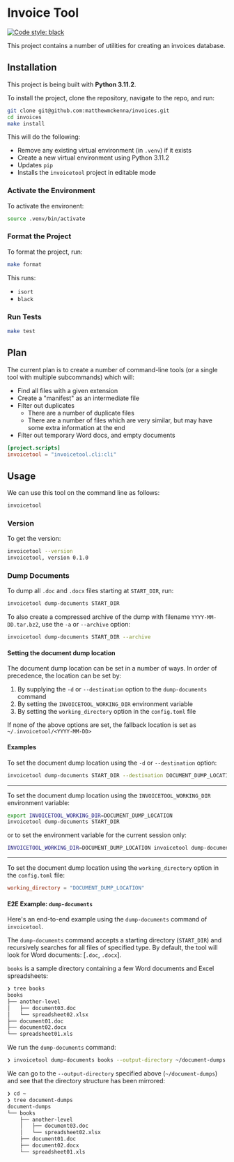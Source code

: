 # Invoice Tool

[![Code style: black](https://img.shields.io/badge/code%20style-black-000000.svg)](https://github.com/psf/black)

This project contains a number of utilities for creating an invoices database.

## Installation

This project is being built with **Python 3.11.2**.

To install the project, clone the repository, navigate to the repo, and run:

```zsh
git clone git@github.com:matthewmckenna/invoices.git
cd invoices
make install
```

This will do the following:

- Remove any existing virtual environment (in `.venv`) if it exists
- Create a new virtual environment using Python 3.11.2
- Updates `pip`
- Installs the `invoicetool` project in editable mode

### Activate the Environment

To activate the environent:

```zsh
source .venv/bin/activate
```

### Format the Project

To format the project, run:

```zsh
make format
```

This runs:
- `isort`
- `black`

### Run Tests

```zsh
make test
```

## Plan

The current plan is to create a number of command-line tools (or a single tool with multiple subcommands) which will:

- Find all files with a given extension
- Create a "manifest" as an intermediate file
- Filter out duplicates
  - There are a number of duplicate files
  - There are a number of files which are very similar, but may have some extra information at the end
- Filter out temporary Word docs, and empty documents

```toml
[project.scripts]
invoicetool = "invoicetool.cli:cli"
```

## Usage

We can use this tool on the command line as follows:

```zsh
invoicetool
```

### Version

To get the version:

```zsh
invoicetool --version
invoicetool, version 0.1.0
```


### Dump Documents

To dump all `.doc` and `.docx` files starting at `START_DIR`, run:


```zsh
invoicetool dump-documents START_DIR
```

To also create a compressed archive of the dump with filename `YYYY-MM-DD.tar.bz2`, use the `-a` or `--archive` option:

```zsh
invoicetool dump-documents START_DIR --archive
```

#### Setting the document dump location

The document dump location can be set in a number of ways.
In order of precedence, the location can be set by:

1. By supplying the `-d` or `--destination` option to the `dump-documents` command
2. By setting the `INVOICETOOL_WORKING_DIR` environment variable
3. By setting the `working_directory` option in the `config.toml` file

If none of the above options are set, the fallback location is set as `~/.invoicetool/<YYYY-MM-DD>`

#### Examples

To set the document dump location using the `-d` or `--destination` option:

```zsh
invoicetool dump-documents START_DIR --destination DOCUMENT_DUMP_LOCATION
```

----

To set the document dump location using the `INVOICETOOL_WORKING_DIR` environment variable:

```zsh
export INVOICETOOL_WORKING_DIR=DOCUMENT_DUMP_LOCATION
invoicetool dump-documents START_DIR
```

or to set the environment variable for the current session only:

```zsh
INVOICETOOL_WORKING_DIR=DOCUMENT_DUMP_LOCATION invoicetool dump-documents START_DIR
```

----

To set the document dump location using the `working_directory` option in the `config.toml` file:

```toml
working_directory = "DOCUMENT_DUMP_LOCATION"
```


#### E2E Example: `dump-documents`

Here's an end-to-end example using the `dump-documents` command of `invoicetool`.

The `dump-documents` command accepts a starting directory (`START_DIR`) and recursively searches for all files of specified type.
By default, the tool will look for Word documents: [`.doc`, `.docx`].

`books` is a sample directory containing a few Word documents and Excel spreadsheets:

```zsh
❯ tree books
books
├── another-level
│   ├── document03.doc
│   └── spreadsheet02.xlsx
├── document01.doc
├── document02.docx
└── spreadsheet01.xls
```

We run the `dump-documents` command:

```zsh
❯ invoicetool dump-documents books --output-directory ~/document-dumps
```

We can go to the `--output-directory` specified above (`~/document-dumps`) and see that the directory structure has been mirrored:

```zsh
❯ cd ~
❯ tree document-dumps
document-dumps
└── books
    ├── another-level
    │   ├── document03.doc
    │   └── spreadsheet02.xlsx
    ├── document01.doc
    ├── document02.docx
    └── spreadsheet01.xls
```
